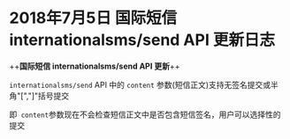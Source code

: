 # 2018年7月5日 国际短信 internationalsms/send API 更新日志


++**国际短信 internationalsms/send API 更新**++



`internationalsms/send` API 中的 `content` 参数(短信正文)支持无签名提交或半角"[","]"括号提交 

即` content`参数现在不会检查短信正文中是否包含短信签名，用户可以选择性的提交

